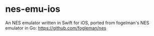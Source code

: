 #  nes-emu-ios

An NES emulator written in Swift for iOS, ported from fogelman's NES emulator in Go: https://github.com/fogleman/nes

